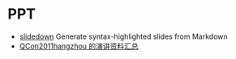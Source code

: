 # PPT

* [slidedown](https://github.com/nakajima/slidedown) Generate syntax-highlighted slides from Markdown
* [QCon2011hangzhou 的演讲资料汇总](http://www.douban.com/note/179675194/)